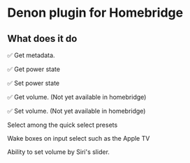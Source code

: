 # Denon plugin for Homebridge

## What does it do

✅ Get metadata.

✅ Get power state

✅ Set power state

✅ Get volume. (Not yet available in homebridge)

✅ Set volume. (Not yet available in homebridge)

Select among the quick select presets

Wake boxes on input select such as the Apple TV

Ability to set volume by Siri's slider.
